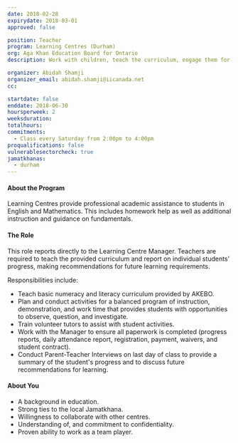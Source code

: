 ```yaml
---
date: 2018-02-28
expirydate: 2018-03-01
approved: false

position: Teacher
program: Learning Centres (Durham)
org: Aga Khan Education Board for Ontario
description: Work with children, teach the curriculum, engage them for future success

organizer: Abidah Shamji
organizer_email: abidah.shamji@iicanada.net
cc:

startdate: false
enddate: 2018-06-30
hoursperweek: 2
weeksduration:
totalhours:
commitments:
  - Class every Saturday from 2:00pm to 4:00pm
proqualifications: false
vulnerablesectorcheck: true
jamatkhanas:
  - durham
---
```


#### About the Program

Learning Centres provide professional academic assistance to students in English and Mathematics. This includes homework help as well as additional instruction and guidance on fundamentals.

#### The Role

This role reports directly to the Learning Centre Manager. Teachers are required to teach the provided curriculum and report on individual students' progress, making recommendations for future learning requirements.

Responsibilities include:

- Teach basic numeracy and literacy curriculum provided by AKEBO.
- Plan and conduct activities for a balanced program of instruction, demonstration, and work time that provides students with opportunities to observe, question, and investigate.
- Train volunteer tutors to assist with student activities.
- Work with the Manager to ensure all paperwork is completed (progress reports, daily attendance report, registration, payment, waivers, and student contract).
- Conduct Parent-Teacher Interviews on last day of class to provide a summary of the student's progress and to discuss future recommendations for learning.

#### About You

- A background in education.
- Strong ties to the local Jamatkhana.
- Willingness to collaborate with other centres.
- Understanding of, and commitment to confidentiality.
- Proven ability to work as a team player.
